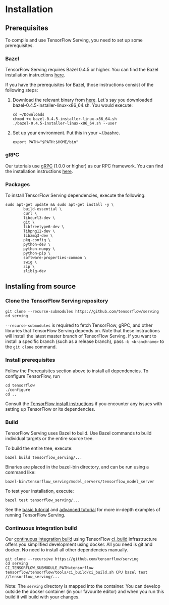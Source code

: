 # Installation

## Prerequisites

To compile and use TensorFlow Serving, you need to set up some prerequisites.

### Bazel

TensorFlow Serving requires Bazel 0.4.5 or higher. You can find the Bazel
installation instructions [here](http://bazel.build/docs/install.html).

If you have the prerequisites for Bazel, those instructions consist of the
following steps:

1.  Download the relevant binary from
    [here](https://github.com/bazelbuild/bazel/releases).
    Let's say you downloaded bazel-0.4.5-installer-linux-x86_64.sh. You would
    execute:

    ```shell
    cd ~/Downloads
    chmod +x bazel-0.4.5-installer-linux-x86_64.sh
    ./bazel-0.4.5-installer-linux-x86_64.sh --user
    ```
2.  Set up your environment. Put this in your ~/.bashrc.

    ```shell
    export PATH="$PATH:$HOME/bin"
    ```

### gRPC

Our tutorials use [gRPC](http://www.grpc.io) (1.0.0 or higher) as our RPC
framework. You can find the installation instructions
[here](https://github.com/grpc/grpc/tree/master/src/python/grpcio).

### Packages

To install TensorFlow Serving dependencies, execute the following:

```shell
sudo apt-get update && sudo apt-get install -y \
        build-essential \
        curl \
        libcurl3-dev \
        git \
        libfreetype6-dev \
        libpng12-dev \
        libzmq3-dev \
        pkg-config \
        python-dev \
        python-numpy \
        python-pip \
        software-properties-common \
        swig \
        zip \
        zlib1g-dev
```

## Installing from source

### Clone the TensorFlow Serving repository

```shell
git clone --recurse-submodules https://github.com/tensorflow/serving
cd serving
```

`--recurse-submodules` is required to fetch TensorFlow, gRPC, and other
libraries that TensorFlow Serving depends on. Note that these instructions
will install the latest master branch of TensorFlow Serving. If you want to
install a specific branch (such as a release branch), pass `-b <branchname>`
to the `git clone` command.

### Install prerequisites

Follow the Prerequisites section above to install all dependencies.
To configure TensorFlow, run

```shell
cd tensorflow
./configure
cd ..
```

Consult the
[TensorFlow install instructions](https://www.tensorflow.org/install/)
if you encounter any issues with setting up TensorFlow or its dependencies.


### Build

TensorFlow Serving uses Bazel to build. Use Bazel commands to build individual
targets or the entire source tree.

To build the entire tree, execute:

```shell
bazel build tensorflow_serving/...
```

Binaries are placed in the bazel-bin directory, and can be run using a command
like:

```shell
bazel-bin/tensorflow_serving/model_servers/tensorflow_model_server
```

To test your installation, execute:

```shell
bazel test tensorflow_serving/...
```

See the [basic tutorial](serving_basic.md) and [advanced tutorial](serving_advanced.md)
for more in-depth examples of running TensorFlow Serving.


### Continuous integration build

Our [continuous integration build](http://ci.tensorflow.org/view/Serving/job/serving-master-cpu/)
using TensorFlow [ci_build](https://github.com/tensorflow/tensorflow/tree/master/tensorflow/tools/ci_build)
infrastructure offers you simplified development using docker. All you need is
git and docker. No need to install all other dependencies manually.

```shell
git clone --recursive https://github.com/tensorflow/serving
cd serving
CI_TENSORFLOW_SUBMODULE_PATH=tensorflow tensorflow/tensorflow/tools/ci_build/ci_build.sh CPU bazel test //tensorflow_serving/...
```

Note: The `serving` directory is mapped into the container. You can develop
outside the docker container (in your favourite editor) and when you run this
build it will build with your changes.
